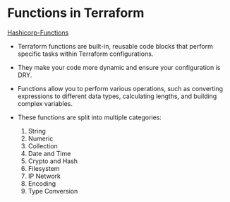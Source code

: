 # Functions in Terraform

[Hashicorp-Functions](https://developer.hashicorp.com/terraform/language/functions/)

- Terraform functions are built-in, reusable code blocks that perform specific tasks within Terraform configurations.
  
- They make your code more dynamic and ensure your configuration is DRY.
  
- Functions allow you to perform various operations, such as converting expressions to different data types, calculating lengths, and building complex variables.
  
- These functions are split into multiple categories:

  1. String
  2. Numeric
  3. Collection
  4. Date and Time
  5. Crypto and Hash
  6. Filesystem
  7. IP Network
  8. Encoding
  9. Type Conversion

